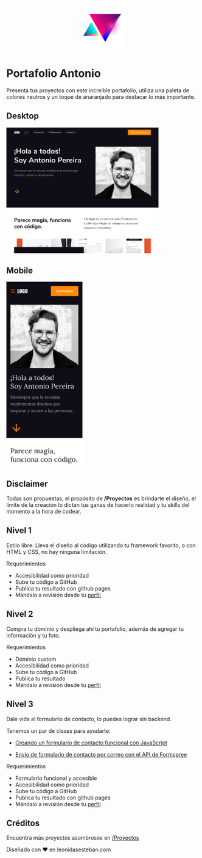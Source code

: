 <div align="center">
<img width="120px"  src="https://raw.githubusercontent.com/no-te-rindas/logo/main/Logo/LeonidasEsteban-destello-envolvente-cuadrada.png" />
</div>

# Portafolio Antonio

Presenta tus proyectos con este increíble portafolio, utiliza una paleta de colores neutros y un toque de anaranjado para destacar lo más importante.

## Desktop

<img width="400px"  src="https://github.com/no-te-rindas/imagenes/blob/main/Readmes/portafolio-antonio/antonio-desktop.png?raw=true" />

## Mobile

<img width="200px" src="https://github.com/no-te-rindas/imagenes/blob/main/Readmes/portafolio-antonio/antonio-mobile.png?raw=true" />

## Disclaimer

Todas son propuestas, el propósito de **/Proyectos** es brindarte el diseño, el límite de la creación lo dictan tus ganas de hacerlo realidad y tu skills del momento a la hora de codear.

## Nivel 1

Estilo libre. Lleva el diseño al código utilizando tu framework favorito, o con HTML y CSS, no hay ninguna limitación.

Requerimientos

- Accesibilidad como prioridad
- Sube tu código a GitHub
- Publica tu resultado con github pages
- Mándalo a revisión desde tu [perfil](https://leonidasesteban.com/estudiante)

## Nivel 2

Compra tu dominio y despliega ahí tu portafolio, además de agregar tu información y tu foto.

Requerimientos

- Dominio custom
- Accesibilidad como prioridad
- Sube tu código a GitHub
- Publica tu resultado
- Mándalo a revisión desde tu [perfil](https://leonidasesteban.com/estudiante)

## Nivel 3

Dale vida al formulario de contacto, lo puedes lograr sin backend.

Tenemos un par de clases para ayudarte:

- [Creando un formulario de contacto funcional con JavaScript](https://youtu.be/V79bslyDIT8)

- [Envío de formulario de contacto por correo con el API de Formspree](https://youtu.be/qtH8PLuy1Ck)

Requerimientos

- Formulario funcional y accesible
- Accesibilidad como prioridad
- Sube tu código a GitHub
- Publica tu resultado con github pages
- Mándalo a revisión desde tu [perfil](https://leonidasesteban.com/estudiante)

## Créditos

Encuentra más proyectos asombrosos en [/Proyectos](https://leonidasesteban.com/proyectos)

Diseñado con ♥️ en leonidasesteban.com
